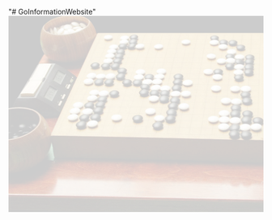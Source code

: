"# GoInformationWebsite" 
![image](https://github.com/ianSama0217/GoInformationWebsite/blob/main/images/background.png)
